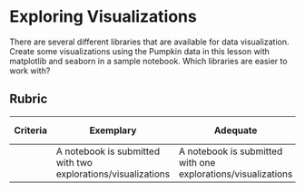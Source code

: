 # Exploring Visualizations

There are several different libraries that are available for data visualization. Create some visualizations using the Pumpkin data in this lesson with matplotlib and seaborn in a sample notebook. Which libraries are easier to work with?
## Rubric

| Criteria | Exemplary | Adequate | Needs Improvement |
| -------- | --------- | -------- | ----------------- |
|          | A notebook is submitted with two explorations/visualizations         |   A notebook is submitted with one explorations/visualizations       |  A notebook is not submitted                 |
